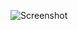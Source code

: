![Screenshot](https://raw.githubusercontent.com/Cryakl/Ultimate-RAT-Collection/refs/heads/main/Theef/Theef%20v2.01/Screenshot.png)
